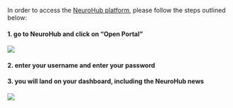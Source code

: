 In order to access the [NeuroHub platform](), please follow the steps outlined below:


#### 1. go to NeuroHub and click on “**Open Portal**” 

![](https://github.com/neurohub/neurohub_documentation/blob/master/images/portal_info.png)

#### 2. enter your username and enter your password 

#### 3. you will land on your dashboard, including the NeuroHub news 

![](https://github.com/neurohub/neurohub_documentation/blob/master/images/neurohub_dashboard.png)